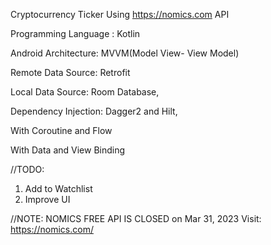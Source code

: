 Cryptocurrency Ticker Using https://nomics.com API

Programming Language : Kotlin

Android Architecture: MVVM(Model View- View Model)

Remote Data Source: Retrofit

Local Data Source: Room Database,

Dependency Injection: Dagger2 and Hilt,

With Coroutine and Flow

With Data and View Binding


//TODO:

1. Add to Watchlist
2. Improve UI

//NOTE: NOMICS FREE API IS CLOSED on Mar 31, 2023
Visit: https://nomics.com/

